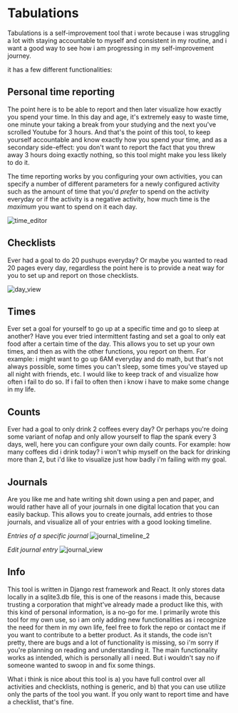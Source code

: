 Tabulations
===
Tabulations is a self-improvement tool that i wrote because i was struggling a lot with staying accountable to myself and consistent in my routine, and i want a good way to see how i am progressing in my self-improvement journey.



it has a few different functionalities:


Personal time reporting
---
The point here is to be able to report and then later visualize how exactly you spend your time. 
In this day and age, it's extremely easy to waste time, one minute your taking a break from your studying and the next you've scrolled Youtube for 3 hours. 
And that's the point of this tool, to keep yourself accountable and know exactly how you spend your time, and as a secondary side-effect: you don't want to report the fact that you threw away 3 hours doing exactly nothing, so this tool might make you less likely to do it. 

The time reporting works by you configuring your own activities, you can specify a number of different parameters for a newly configured activity such as the amount of time that you'd _prefer_ to spend
on the activity everyday or if the activity is a negative activity, how much time is the _maximum_ you want to spend on it each day. 

![time_editor](https://github.com/JBaltimore47/tabulations/assets/139618954/fcd5b3a9-d199-4d03-8818-c5d6794b74fb)




Checklists
---
Ever had a goal to do 20 pushups everyday? Or maybe you wanted to read 20 pages every day, regardless the point here is to provide a neat way for you to set up and report on those checklists.  

![day_view](https://github.com/JBaltimore47/tabulations/assets/139618954/904ef15f-9193-478c-90da-10a6da2d0051)


Times
---
Ever set a goal for yourself to go up at a specific time and go to sleep at another? Have you ever tried intermittent fasting and set a goal to only eat food after a certain time of the day. 
This allows you to set up your own times, and then as with the other functions, you report on them. For example: i might want to go up 6AM everyday and do math, but that's not always possible,
some times you can't sleep, some times you've stayed up all night with friends, etc. I would like to keep track of and visualize how often i fail to do so. If i fail to often then i know i have to make some change in my life.

Counts
---
Ever had a goal to only drink 2 coffees every day? Or perhaps you're doing some variant of nofap and only allow yourself to flap the spank every 3 days, well, here you can configure your own
daily counts. For example: how many coffees did i drink today? i won't whip myself on the back for drinking more than 2, but i'd like to visualize just how badly i'm failing with my goal. 


Journals
---
Are you like me and hate writing shit down using a pen and paper, and would rather have all of your journals in one digital location that you can easily backup. This allows you to create journals, add entries to those journals, and visualize all of your entries with a good looking timeline. 

_Entries of a specific journal_
![journal_timeline_2](https://github.com/JBaltimore47/tabulations/assets/139618954/703e66b7-f561-4391-bc1d-8faf1be4a16a)


_Edit journal entry_
![journal_view](https://github.com/JBaltimore47/tabulations/assets/139618954/e5b88e50-7346-4197-be28-658d32508d8d)

 
Info
---
This tool is written in Django rest framework and React. 
It only stores data locally in a sqlite3.db file, this is one of the reasons i made this, because trusting a corporation that might've already made a product like this, with this kind of personal information, is a no-go for me.
I primarily wrote this tool for my own use, so i am only adding new functionalities as i recognize the need for them in my own life, feel free to fork the repo or contact me if you want to contribute to a better product. 
As it stands, the code isn't pretty, there are bugs and a lot of functionality is missing, so i'm sorry if you're planning on reading and understanding it. The main functionality works as intended, which is personally all i need. But i wouldn't say no if someone wanted to swoop in and fix some things.

What i think is nice about this tool is a) you have full control over all activities and checklists, nothing is generic, and b) that you can use utilize only the parts of the tool you want. If you only want to report time and have a checklist, that's fine.












